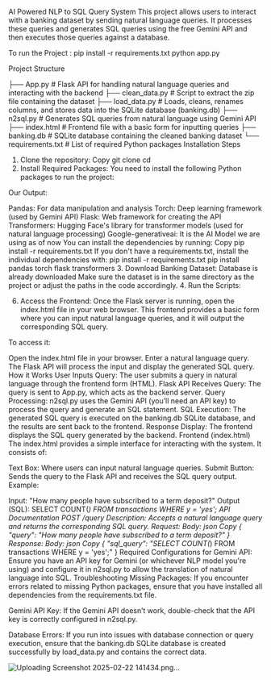 AI Powered NLP to SQL Query System
This project allows users to interact with a banking dataset by sending natural language queries. It processes these queries and generates SQL queries using the free Gemini API and then executes those queries against a database.

To run the Project :
     pip install -r requirements.txt
     python app.py

Project Structure

├── App.py            # Flask API for handling natural language queries and interacting with the backend
├── clean_data.py     # Script to extract the zip file containing the dataset
├── load_data.py      # Loads, cleans, renames columns, and stores data into the SQLite database (banking.db)
├── n2sql.py          # Generates SQL queries from natural language using Gemini API
├── index.html        # Frontend file with a basic form for inputting queries
├── banking.db        # SQLite database containing the cleaned banking dataset
└── requirements.txt  # List of required Python packages
Installation Steps
1. Clone the repository:
Copy
git clone <repository-url>
cd <project-directory>
2. Install Required Packages:
You need to install the following Python packages to run the project: 

Our Output:



Pandas: For data manipulation and analysis
Torch: Deep learning framework (used by Gemini API)
Flask: Web framework for creating the API
Transformers: Hugging Face's library for transformer models (used for natural language processing)
Google-generativeai: It is the AI Model we are using as of now
You can install the dependencies by running:
Copy
pip install -r requirements.txt
If you don't have a requirements.txt, install the individual dependencies with: pip install -r requirements.txt
pip install pandas torch flask transformers
3. Download Banking Dataset:
Database is already downloaded
Make sure the dataset is in the same directory as the project or adjust the paths in the code accordingly.
4. Run the Scripts:

6. Access the Frontend:
Once the Flask server is running, open the index.html file in your web browser. This frontend provides a basic form where you can input natural language queries, and it will output the corresponding SQL query.

To access it:

Open the index.html file in your browser.
Enter a natural language query.
The Flask API will process the input and display the generated SQL query.
How it Works
User Inputs Query: The user submits a query in natural language through the frontend form (HTML).
Flask API Receives Query: The query is sent to App.py, which acts as the backend server.
Query Processing:
n2sql.py uses the Gemini API (you’ll need an API key) to process the query and generate an SQL statement.
SQL Execution: The generated SQL query is executed on the banking.db SQLite database, and the results are sent back to the frontend.
Response Display: The frontend displays the SQL query generated by the backend.
Frontend (index.html)
The index.html provides a simple interface for interacting with the system. It consists of:

Text Box: Where users can input natural language queries.
Submit Button: Sends the query to the Flask API and receives the SQL query output.
Example:

Input: "How many people have subscribed to a term deposit?"
Output (SQL): SELECT COUNT(*) FROM transactions WHERE y = 'yes';
API Documentation
POST /query
Description: Accepts a natural language query and returns the corresponding SQL query.
Request:
Body:
json
Copy
{
  "query": "How many people have subscribed to a term deposit?"
}
Response:
Body:
json
Copy
{
  "sql_query": "SELECT COUNT(*) FROM transactions WHERE y = 'yes';"
}
Required Configurations for Gemini API:
Ensure you have an API key for Gemini (or whichever NLP model you're using) and configure it in n2sql.py to allow the translation of natural language into SQL.
Troubleshooting
Missing Packages: If you encounter errors related to missing Python packages, ensure that you have installed all dependencies from the requirements.txt file.

Gemini API Key: If the Gemini API doesn’t work, double-check that the API key is correctly configured in n2sql.py.

Database Errors: If you run into issues with database connection or query execution, ensure that the banking.db SQLite database is created successfully by load_data.py and contains the correct data.

![Uploading Screenshot 2025-02-22 141434.png…]()
